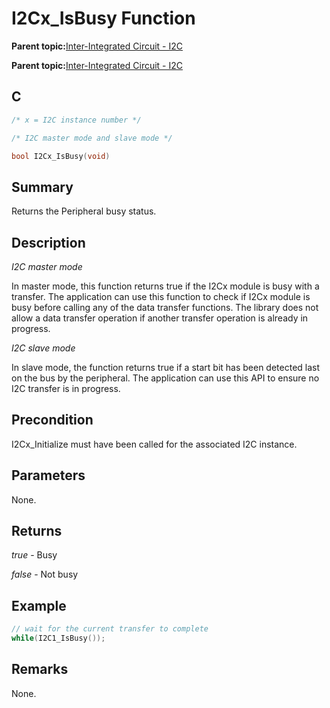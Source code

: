 # I2Cx\_IsBusy Function

**Parent topic:**[Inter-Integrated Circuit - I2C](GUID-9FF2770C-87B8-47A2-830B-AA9EB23ACFEC.md)

**Parent topic:**[Inter-Integrated Circuit - I2C](GUID-84B7C9F3-533A-4A83-9104-9196F8070FF2.md)

## C

```c
/* x = I2C instance number */

/* I2C master mode and slave mode */

bool I2Cx_IsBusy(void)
```

## Summary

Returns the Peripheral busy status.

## Description

*I2C master mode*

In master mode, this function returns true if the I2Cx module is busy with a transfer. The application can use this function to check if I2Cx module is busy before calling any of the data transfer functions. The library does not allow a data transfer operation if another transfer operation is already in progress.

*I2C slave mode*

In slave mode, the function returns true if a start bit has been detected last on the bus by the peripheral. The application can use this API to ensure no I2C transfer is in progress.

## Precondition

I2Cx\_Initialize must have been called for the associated I2C instance.

## Parameters

None.

## Returns

*true* - Busy

*false* - Not busy

## Example

```c
// wait for the current transfer to complete
while(I2C1_IsBusy());

```

## Remarks

None.

